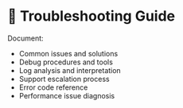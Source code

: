# 🔧 Troubleshooting Guide

Document:
- Common issues and solutions
- Debug procedures and tools
- Log analysis and interpretation
- Support escalation process
- Error code reference
- Performance issue diagnosis

<!-- Replace this with your troubleshooting and support documentation. --> 